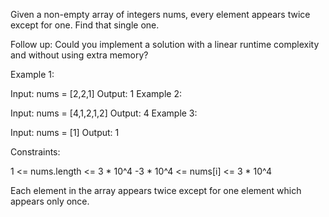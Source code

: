 Given a non-empty array of integers nums, every element appears twice except for one. Find that single one.

Follow up: Could you implement a solution with a linear runtime complexity and without using extra memory?

 

Example 1:

Input: nums = [2,2,1]
Output: 1
Example 2:

Input: nums = [4,1,2,1,2]
Output: 4
Example 3:

Input: nums = [1]
Output: 1
 

Constraints:

1 <= nums.length <= 3 * 10^4
-3 * 10^4 <= nums[i] <= 3 * 10^4

Each element in the array appears twice except for one element which appears only once.